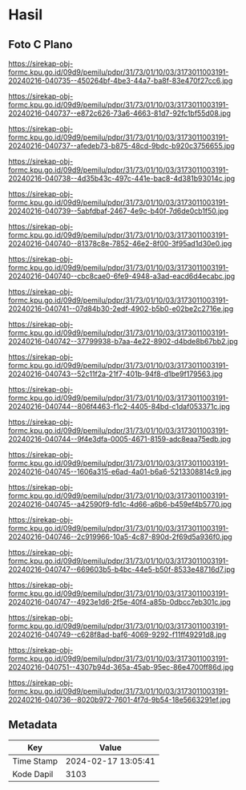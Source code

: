 # Hasil

## Foto C Plano

https://sirekap-obj-formc.kpu.go.id/09d9/pemilu/pdpr/31/73/01/10/03/3173011003191-20240216-040735--450264bf-4be3-44a7-ba8f-83e470f27cc6.jpg

https://sirekap-obj-formc.kpu.go.id/09d9/pemilu/pdpr/31/73/01/10/03/3173011003191-20240216-040737--e872c626-73a6-4663-81d7-92fc1bf55d08.jpg

https://sirekap-obj-formc.kpu.go.id/09d9/pemilu/pdpr/31/73/01/10/03/3173011003191-20240216-040737--afedeb73-b875-48cd-9bdc-b920c3756655.jpg

https://sirekap-obj-formc.kpu.go.id/09d9/pemilu/pdpr/31/73/01/10/03/3173011003191-20240216-040738--4d35b43c-497c-441e-bac8-4d381b93014c.jpg

https://sirekap-obj-formc.kpu.go.id/09d9/pemilu/pdpr/31/73/01/10/03/3173011003191-20240216-040739--5abfdbaf-2467-4e9c-b40f-7d6de0cb1f50.jpg

https://sirekap-obj-formc.kpu.go.id/09d9/pemilu/pdpr/31/73/01/10/03/3173011003191-20240216-040740--81378c8e-7852-46e2-8f00-3f95ad1d30e0.jpg

https://sirekap-obj-formc.kpu.go.id/09d9/pemilu/pdpr/31/73/01/10/03/3173011003191-20240216-040740--cbc8cae0-6fe9-4948-a3ad-eacd6d4ecabc.jpg

https://sirekap-obj-formc.kpu.go.id/09d9/pemilu/pdpr/31/73/01/10/03/3173011003191-20240216-040741--07d84b30-2edf-4902-b5b0-e02be2c2716e.jpg

https://sirekap-obj-formc.kpu.go.id/09d9/pemilu/pdpr/31/73/01/10/03/3173011003191-20240216-040742--37799938-b7aa-4e22-8902-d4bde8b67bb2.jpg

https://sirekap-obj-formc.kpu.go.id/09d9/pemilu/pdpr/31/73/01/10/03/3173011003191-20240216-040743--52c11f2a-21f7-401b-94f8-d1be9f179563.jpg

https://sirekap-obj-formc.kpu.go.id/09d9/pemilu/pdpr/31/73/01/10/03/3173011003191-20240216-040744--806f4463-f1c2-4405-84bd-c1daf053371c.jpg

https://sirekap-obj-formc.kpu.go.id/09d9/pemilu/pdpr/31/73/01/10/03/3173011003191-20240216-040744--9f4e3dfa-0005-4671-8159-adc8eaa75edb.jpg

https://sirekap-obj-formc.kpu.go.id/09d9/pemilu/pdpr/31/73/01/10/03/3173011003191-20240216-040745--1606a315-e6ad-4a01-b6a6-5213308814c9.jpg

https://sirekap-obj-formc.kpu.go.id/09d9/pemilu/pdpr/31/73/01/10/03/3173011003191-20240216-040745--a42590f9-fd1c-4d66-a6b6-b459ef4b5770.jpg

https://sirekap-obj-formc.kpu.go.id/09d9/pemilu/pdpr/31/73/01/10/03/3173011003191-20240216-040746--2c919966-10a5-4c87-890d-2f69d5a936f0.jpg

https://sirekap-obj-formc.kpu.go.id/09d9/pemilu/pdpr/31/73/01/10/03/3173011003191-20240216-040747--669603b5-b4bc-44e5-b50f-8533e48716d7.jpg

https://sirekap-obj-formc.kpu.go.id/09d9/pemilu/pdpr/31/73/01/10/03/3173011003191-20240216-040747--4923e1d6-2f5e-40f4-a85b-0dbcc7eb301c.jpg

https://sirekap-obj-formc.kpu.go.id/09d9/pemilu/pdpr/31/73/01/10/03/3173011003191-20240216-040749--c628f8ad-baf6-4069-9292-f11ff49291d8.jpg

https://sirekap-obj-formc.kpu.go.id/09d9/pemilu/pdpr/31/73/01/10/03/3173011003191-20240216-040751--4307b94d-365a-45ab-95ec-86e4700ff86d.jpg

https://sirekap-obj-formc.kpu.go.id/09d9/pemilu/pdpr/31/73/01/10/03/3173011003191-20240216-040736--8020b972-7601-4f7d-9b54-18e5663291ef.jpg


## Metadata

| Key        | Value               |
| ---------- | ------------------- |
| Time Stamp | 2024-02-17 13:05:41 |
| Kode Dapil | 3103                |



